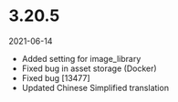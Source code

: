 # 3.20.5

2021-06-14

- Added setting for image_library
- Fixed bug in asset storage (Docker)
- Fixed bug [13477]
- Updated Chinese Simplified translation